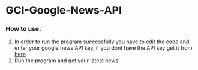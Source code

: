 # GCI-Google-News-API
### How to use:
1) In order to run the program successfully you have to edit the code and enter your google news API key, if you dont have the API key get it from [here](https://newsapi.org/s/google-news-api)
2) Run the program and get your latest news!
